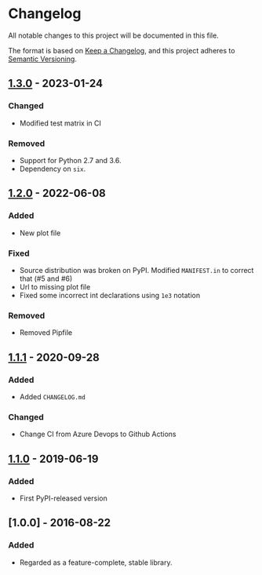 # Changelog
All notable changes to this project will be documented in this file.

The format is based on [Keep a Changelog](https://keepachangelog.com/en/1.0.0/),
and this project adheres to [Semantic Versioning](https://semver.org/spec/v2.0.0.html).

## [1.3.0] - 2023-01-24

### Changed

- Modified test matrix in CI

### Removed

- Support for Python 2.7 and 3.6.
- Dependency on `six`.


## [1.2.0] - 2022-06-08

### Added

- New plot file

### Fixed

- Source distribution was broken on PyPI. Modified `MANIFEST.in` to correct that (#5 and #6)
- Url to missing plot file
- Fixed some incorrect int declarations using `1e3` notation

### Removed

- Removed Pipfile

## [1.1.1] - 2020-09-28

### Added

- Added `CHANGELOG.md`

### Changed

- Change CI from Azure Devops to Github Actions


## [1.1.0] - 2019-06-19

### Added

- First PyPI-released version


## [1.0.0] - 2016-08-22

### Added

- Regarded as a feature-complete, stable library.


[Unreleased]: https://github.com/hbldh/lspopt/compare/v1.3.0...HEAD
[1.3.0]: https://github.com/hbldh/lspopt/compare/v1.2.0...v1.3.0
[1.2.0]: https://github.com/hbldh/lspopt/compare/v1.1.1...v1.2.0
[1.1.1]: https://github.com/hbldh/lspopt/compare/v1.1.0...v1.1.1
[1.1.0]: https://github.com/hbldh/lspopt/compare/v1.0.0...v1.1.0
